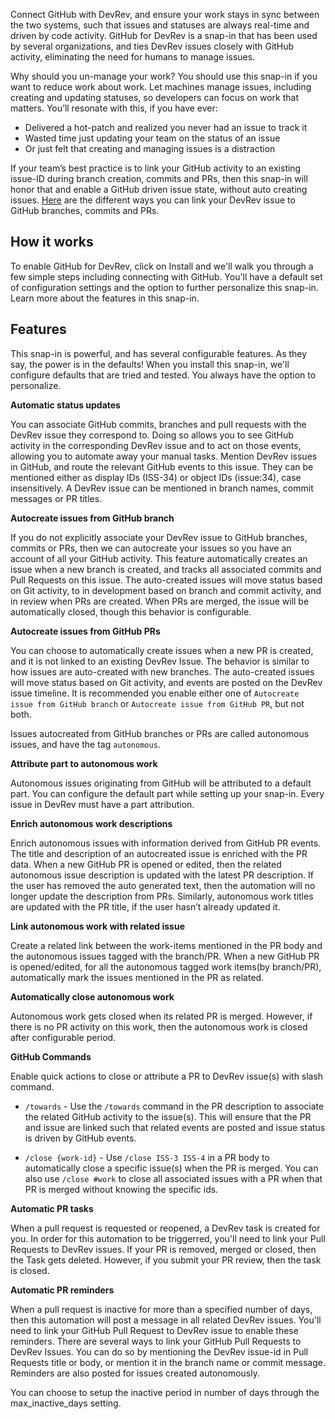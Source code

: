 Connect GitHub with DevRev, and ensure your work stays in sync between the two systems, such that issues and statuses are always real-time and driven by code activity. GitHub for DevRev is a snap-in that has been used by several organizations, and ties DevRev issues closely with GitHub activity, eliminating the need for humans to manage issues.

Why should you un-manage your work? You should use this snap-in if you want to reduce work about work. Let machines manage issues, including creating and updating statuses, so developers can focus on work that matters. You’ll resonate with this, if you have ever:

- Delivered a hot-patch and realized you never had an issue to track it
- Wasted time just updating your team on the status of an issue
- Or just felt that creating and managing issues is a distraction

If your team’s best practice is to link your GitHub activity to an existing issue-ID during branch creation, commits and PRs, then this snap-in will honor that and enable a GitHub driven issue state, without auto creating issues. [Here](https://devrev.ai/docs/integrations/github#github-events) are the different ways you can link your DevRev issue to GitHub branches, commits and PRs.


## How it works

To enable GitHub for DevRev, click on Install and we'll walk you through a few simple steps including connecting with GitHub. You'll have a default set of configuration settings and the option to further personalize this snap-in. Learn more about the features in this snap-in.

## Features

This snap-in is powerful, and has several configurable features. As they say, the power is in the defaults! When you install this snap-in, we'll configure defaults that are tried and tested. You always have the option to personalize.

**Automatic status updates**

You can associate GitHub commits, branches and pull requests with the DevRev issue they correspond to. Doing so allows you to see GitHub activity in the corresponding DevRev issue and to act on those events, allowing you to automate away your manual tasks. Mention DevRev issues in GitHub, and route the relevant GitHub events to this issue. They can be mentioned either as display IDs (ISS-34) or object IDs (issue:34), case insensitively. A DevRev issue can be mentioned in branch names, commit messages or PR titles.

**Autocreate issues from GitHub branch**

If you do not explicitly associate your DevRev issue to GitHub branches, commits or PRs, then we can autocreate your issues so you have an account of all your GitHub activity. This feature automatically creates an issue when a new branch is created, and tracks all associated commits and Pull Requests on this issue. The auto-created issues will move status based on Git activity, to in development based on branch and commit activity, and in review when PRs are created. When PRs are merged, the issue will be automatically closed, though this behavior is configurable.

**Autocreate issues from GitHub PRs**

You can choose to automatically create issues when a new PR is created, and it is not linked to an existing DevRev Issue. The behavior is similar to how issues are auto-created with new branches. The auto-created issues will move status based on Git activity, and events are posted on the DevRev issue timeline. It is recommended you enable either one of `Autocreate issue from GitHub branch` or `Autocreate issue from GitHub PR`, but not both.

Issues autocreated from GitHub branches or PRs are called autonomous issues, and have the tag `autonomous`.

**Attribute part to autonomous work**

Autonomous issues originating from GitHub will be attributed to a default part. You can configure the default part while setting up your snap-in. Every issue in DevRev must have a part attribution.

**Enrich autonomous work descriptions**

Enrich autonomous issues with information derived from GitHub PR events. The title and description of an autocreated issue is enriched with the PR data. When a new GitHub PR is opened or edited, then the related autonomous issue description is updated with the latest PR description. If the user has removed the auto generated text, then the automation will no longer update the description from PRs. Similarly, autonomous work titles are updated with the PR title, if the user hasn’t already updated it.

**Link autonomous work with related issue**

Create a related link between the work-items mentioned in the PR body and the autonomous issues tagged with the branch/PR. When a new GitHub PR is opened/edited, for all the autonomous tagged work items(by branch/PR), automatically mark the issues mentioned in the PR as related.

**Automatically close autonomous work**

Autonomous work gets closed when its related PR is merged. However, if there is no PR activity on this work, then the autonomous work is closed after configurable period.

**GitHub Commands**

Enable quick actions to close or attribute a PR to DevRev issue(s) with slash command.

- `/towards` - Use the `/towards` command in the PR description to associate the related GitHub activity to the issue(s). This will ensure that the PR and issue are linked such that related events are posted and issue status is driven by GitHub events.

- `/close {work-id}` - Use `/close ISS-3 ISS-4` in a PR body to automatically close a specific issue(s) when the PR is merged. You can also use `/close #work` to close all associated issues with a PR when that PR is merged without knowing the specific ids.

**Automatic PR tasks**

When a pull request is requested or reopened, a DevRev task is created for you. In order for this automation to be triggerred, you'll need to link your Pull Requests to DevRev issues. If your PR is removed, merged or closed, then the Task gets deleted. However, if you submit your PR review, then the task is closed.

**Automatic PR reminders**

When a pull request is inactive for more than a specified number of days, then this automation will post a message in all related DevRev issues. You'll need to link your GitHub Pull Request to DevRev issue to enable these reminders. There are several ways to link your GitHub Pull Requests to DevRev Issues. You can do so by mentioning the DevRev issue-id in Pull Requests title or body, or mention it in the branch name or commit message. Reminders are also posted for issues created autonomously.

You can choose to setup the inactive period in number of days through the max_inactive_days setting.
